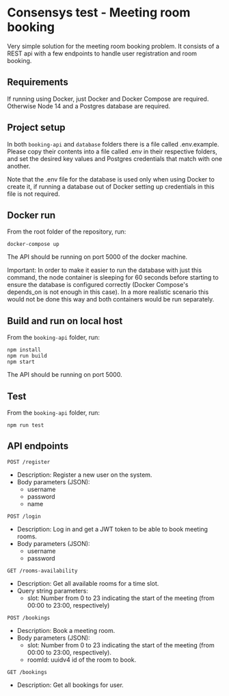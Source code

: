 # Consensys test - Meeting room booking
Very simple solution for the meeting room booking problem. It consists of a REST api with a few endpoints to handle user registration and room booking.

## Requirements
If running using Docker, just Docker and Docker Compose are required. Otherwise Node 14 and a Postgres database are required.

## Project setup
In both `booking-api` and `database` folders there is a file called .env.example. Please copy their contents into a file called .env in their respective folders, and set the desired key values and Postgres credentials that match with one another.

Note that the .env file for the database is used only when using Docker to create it, if running a database out of Docker setting up credentials in this file is not required.

## Docker run
From the root folder of the repository, run:

```
docker-compose up
```

The API should be running on port 5000 of the docker machine.

Important: In order to make it easier to run the database with just this command, the node container is sleeping for 60 seconds before starting to ensure the database is configured correctly (Docker Compose's depends_on is not enough in this case). In a more realistic scenario this would not be done this way and both containers would be run separately.

## Build and run on local host
From the `booking-api` folder, run:
```
npm install
npm run build
npm start
```
The API should be running on port 5000.

## Test
From the `booking-api` folder, run:
```
npm run test
```

## API endpoints
`POST /register`
- Description: Register a new user on the system.
- Body parameters (JSON):
  - username
  - password
  - name

`POST /login`
- Description: Log in and get a JWT token to be able to book meeting rooms.
- Body parameters (JSON):
  - username
  - password

`GET /rooms-availability`
- Description: Get all available rooms for a time slot.
- Query string parameters:
  - slot: Number from 0 to 23 indicating the start of the meeting (from 00:00 to 23:00, respectively)

`POST /bookings`
- Description: Book a meeting room.
- Body parameters (JSON):
  - slot: Number from 0 to 23 indicating the start of the meeting (from 00:00 to 23:00, respectively).
  - roomId: uuidv4 id of the room to book.

`GET /bookings`
- Description: Get all bookings for user.
